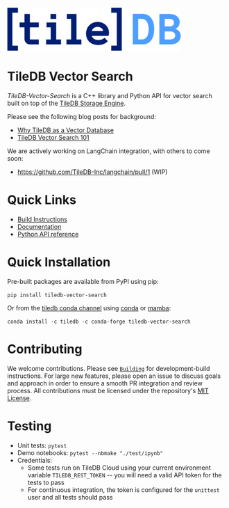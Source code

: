 <a href="https://tiledb.com"><img src="https://github.com/TileDB-Inc/TileDB/raw/dev/doc/source/_static/tiledb-logo_color_no_margin_@4x.png" alt="TileDB logo" width="400"></a>



# TileDB Vector Search

*TileDB-Vector-Search* is a C++ library and Python API for vector search built on top of the [TileDB Storage Engine](https://github.com/TileDB-Inc/TileDB).

Please see the following blog posts for background:

* [Why TileDB as a Vector Database](https://tiledb.com/blog/why-tiledb-as-a-vector-database)
* [TileDB Vector Search 101](https://tiledb.com/blog/tiledb-101-vector-search/)

We are actively working on LangChain integration, with others to come soon:
* https://github.com/TileDB-Inc/langchain/pull/1 (WIP)

# Quick Links

* [Build Instructions](https://tiledb-inc.github.io/TileDB-Vector-Search/documentation/Building.html)
* [Documentation](https://tiledb-inc.github.io/TileDB-Vector-Search/)
* [Python API reference](https://tiledb-inc.github.io/TileDB-Vector-Search/documentation/reference/)

# Quick Installation

Pre-built packages are available from PyPI using pip:

```
pip install tiledb-vector-search
```

Or from the [tiledb conda channel](https://anaconda.org/tiledb/tiledb-vector-search) using
[conda](https://conda.io/docs/) or [mamba](https://github.com/mamba-org/mamba#installation):

```
conda install -c tiledb -c conda-forge tiledb-vector-search
```

# Contributing

We welcome contributions. Please see [`Building`](Building.md) for
development-build instructions. For large new
features, please open an issue to discuss goals and approach in order
to ensure a smooth PR integration and review process. All contributions
must be licensed under the repository's [MIT License](../LICENSE).

# Testing

* Unit tests: `pytest`
* Demo notebooks: `pytest --nbmake "./test/ipynb"`
* Credentials:
  * Some tests run on TileDB Cloud using your current environment variable `TILEDB_REST_TOKEN` -- you will need a valid API token for the tests to pass 
  * For continuous integration, the token is configured for the `unittest` user and all tests should pass